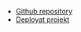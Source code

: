 - [Github repository](https://github.com/Jennyhaddad/Flag-app)
- [Deployat projekt](https://flag-app-project.netlify.app/)

